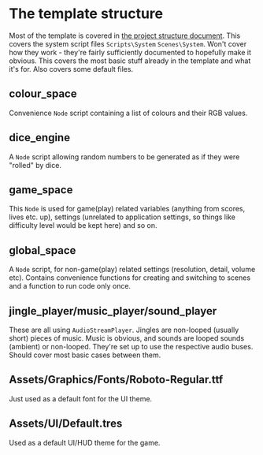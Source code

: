 # The template structure

Most of the template is covered in [the project structure document](Structure.txt). This covers the system script files `Scripts\System` `Scenes\System`. Won't cover how they work - they're fairly sufficiently documented to hopefully make it obvious. This covers the most basic stuff already in the template and what it's for. Also covers some default files.

## colour_space

Convenience `Node` script containing a list of colours and their RGB values.

## dice_engine

A `Node` script allowing random numbers to be generated as if they were "rolled" by dice.

## game_space

This `Node` is used for game(play) related variables (anything from scores, lives etc. up), settings (unrelated to application settings, so things like difficulty level would be kept here) and so on.

## global_space

A `Node` script, for non-game(play) related settings (resolution, detail, volume etc). Contains convenience functions for creating and switching to scenes and a function to run code only once.

## jingle_player/music_player/sound_player

These are all using `AudioStreamPlayer`. Jingles are non-looped (usually short) pieces of music. Music is obvious, and sounds are looped sounds (ambient) or non-looped. They're set up to use the respective audio buses. Should cover most basic cases between them.

## Assets/Graphics/Fonts/Roboto-Regular.ttf

Just used as a default font for the UI theme.

## Assets/UI/Default.tres

Used as a default UI/HUD theme for the game.
